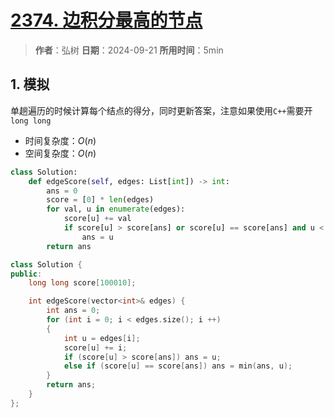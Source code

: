 # [2374. 边积分最高的节点](https://leetcode.cn/problems/node-with-highest-edge-score/description/)

> **作者**：弘树
> **日期**：2024-09-21
> **所用时间**：5min

## 1. 模拟

单趟遍历的时候计算每个结点的得分，同时更新答案，注意如果使用`C++`需要开`long long`

- 时间复杂度：$O(n)$
- 空间复杂度：$O(n)$

```python
class Solution:
    def edgeScore(self, edges: List[int]) -> int:
        ans = 0
        score = [0] * len(edges)
        for val, u in enumerate(edges):
            score[u] += val
            if score[u] > score[ans] or score[u] == score[ans] and u < ans:
                ans = u
        return ans
```

```C++
class Solution {
public:
    long long score[100010];

    int edgeScore(vector<int>& edges) {
        int ans = 0;
        for (int i = 0; i < edges.size(); i ++)
        {
            int u = edges[i];
            score[u] += i;
            if (score[u] > score[ans]) ans = u;
            else if (score[u] == score[ans]) ans = min(ans, u);
        }
        return ans;
    }
};
```
